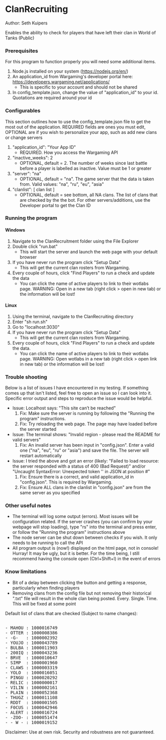 # ClanRecruiting
Author: Seth Kuipers  
  
Enables the ability to check for players that have left their clan in World of Tanks (Public)

### Prerequisites  

For this program to function properly you will need some additional items.  
1. Node.js installed on your system (https://nodejs.org/en/)
2. An application_id from Wargaming's developer portal here: https://developers.wargaming.net/applications/  
   * This is specific to your account and should not be shared 
3. In config_template.json, change the value of "application_id" to your id. Quotations are required around your id 

### Configurables

This section outlines how to use the config_template.json file to get the most out of the application. REQUIRED fields are ones you must edit, OPTIONAL are if you wish to personalize your app, such as add new clans or change servers

1. "application_id": "Your App ID"
   * REQUIRED. How you access the Wargaming API
2. "inactive_weeks": 2
   * OPTIONAL, default = 2. The number of weeks since last battle before a player is labelled as inactive. Value must be 1 or greater
3. "server": "na"
   * OPTIONAL, default = "na". The game server that the data is taken from. Valid values: "na", "ru", "eu", "asia"
4. "clanlist": [ clan list ]
   * OPTIONAL, default = see bottom, all NA clans. The list of clans that are checked by the the bot. For other servers/additions, use the Developer portal to get the Clan ID

### Running the program

#### Windows

1. Navigate to the ClanRecruitment folder using the File Explorer
2. Double click "run.bat"
   * This will start the server and launch the web page with your default browser
3. If you have never run the program click "Setup Data"
   * This will get the current clan rosters from Wargaming.
4. Every couple of hours, click "Find Players" to run a check and update the data
   * You can click the name of active players to link to their wotlabs page. WARNING: Open in a new tab (right click > open in new tab) or the information will be lost!

#### Linux
 
1. Using the terminal, navigate to the ClanRecruiting directory
2. Enter "sh run.sh"
3. Go to "localhost:3030"
4. If you have never run the program click "Setup Data"
   * This will get the current clan rosters from Wargaming.
5. Every couple of hours, click "Find Players" to run a check and update the data.
   * You can click the name of active players to link to their wotlabs page. WARNING: Open wotlabs in a new tab (right click > open link in new tab) or the information will be lost!
  
### Trouble shooting
  
Below is a list of issues I have encountered in my testing. If something comes up that isn't listed, feel free to open an issue so I can look into it. Specific error output and steps to reproduce the issue would be helpful.  
  
- Issue: Localhost says: "This site can’t be reached"
   1. Fix: Make sure the server is running by following the "Running the program" instructions.
   2. Fix: Try reloading the web page. The page may have loaded before the server started
- Issue: The terminal shows: "Invalid region - please read the README for valid servers"
   1. Fix: An invalid server has been input in "config.json". Enter a valid one ("na", "eu", "ru" or "asia") and save the file. The server will restart automatically
- Issue: I tried the above and got an error (likely: "Failed to load resource: the server responded with a status of 400 (Bad Request)" and/or "Uncaught SyntaxError: Unexpected token '' in JSON at position #"
   1. Fix: Ensure there is a correct, and valid application_id in "config.json". This is required by Wargaming.
   2. Fix: Ensure ALL clans in the clanlist in "config.json" are from the same server as you specified
  
###  Other useful notes  
  
- The terminal will log some output (errors). Most issues will be configuration related. If the server crashes (you can confirm by your webpage will stop loading), type "rs" into the terminal and press enter, or follow the "Running the program" instructions above
- The node server can be shut down between checks if you wish. It only needs to be running to call the API
- All program output is (now!) displayed on the html page, not in console! Hurray! It may be ugly, but it is better. For the time being, I still recommend having the console open (Ctrl+Shift+I) in the event of errors

### Know limitations

- Bit of a delay between clicking the button and getting a response, particularly when finding players
- Removing clans from the config file but not removing their historical ".txt" file will result in the whole clan being posted. Every. Single. Time. This will be fixed at some point

Default list of clans that are checked (Subject to name changes):
<pre>  
- MAHOU : 1000016749  
- OTTER : 1000008386  
- -G-   : 1000002392  
- YOUJO : 1000043789  
- BULBA : 1000011903  
- 200IQ : 1000043236  
- BRVE  : 1000010647  
- SIMP  : 1000001960  
- CLAWS : 1000003319  
- YOLO  : 1000016051  
- PINGU : 1000020292  
- RELIC : 1000000017  
- VILIN : 1000002161  
- PLAIN : 1000052368
- THUGZ : 1000011108
- RDDT  : 1000001505
- F0CUS : 1000042946  
- ALERT : 1000016724  
- -ZOO- : 1000051474  
- -_W_- : 1000019152
</pre>  
  
Disclaimer: Use at own risk. Security and robustness are not guaranteed.  
